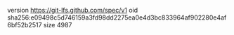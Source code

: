 version https://git-lfs.github.com/spec/v1
oid sha256:e09498c5d746159a3fd98dd2275ea0e4d3bc833964af902280e4af6bf52b2517
size 4987
